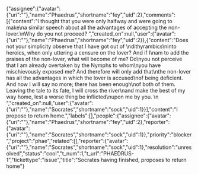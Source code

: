 {"assignee":{"avatar":{"uri":""},"name":"Phaedrus","shortname":"fey","uid":2},"comments":[{"content":"I thought that you were only halfway and were going to make\na similar speech about all the advantages of accepting the non-lover.\nWhy do you not proceed? ","created_on":null,"user":{"avatar":{"uri":""},"name":"Phaedrus","shortname":"fey","uid":2}},{"content":"Does not your simplicity observe that I have got out of \ndithyrambics\ninto heroics, when only uttering a censure on the lover? And if I\nam to add the praises of the non-lover, what will become of me? Do\nyou not perceive that I am already overtaken by the Nymphs to whom\nyou have mischievously exposed me? And therefore will only add that\nthe non-lover has all the advantages in which the lover is accused\nof being deficient. And now I will say no more; there has been enough\nof both of them. Leaving the tale to its fate, I will cross the river\nand make the best of my way home, lest a worse thing be inflicted\nupon me by you. \n            ","created_on":null,"user":{"avatar":{"uri":""},"name":"Socrates","shortname":"sock","uid":1}}],"content":"I propose to return home.","labels":[],"people":{"assignee":{"avatar":{"uri":""},"name":"Phaedrus","shortname":"fey","uid":2},"reporter":{"avatar":{"uri":""},"name":"Socrates","shortname":"sock","uid":1}},"priority":"blocker","project":"phae","related":[],"reporter":{"avatar":{"uri":""},"name":"Socrates","shortname":"sock","uid":1},"resolution":"unresolved","status":"cool","t_num":1,"t_url":"PHAEDRUS-1","tickettype":"issue","title":"Socrates having finished, proposes to return home"}